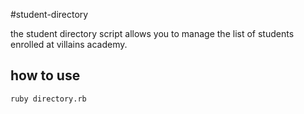 #student-directory

the student directory script allows you to manage the list of students enrolled at villains academy.

## how to use ##
```shell
ruby directory.rb
``` 
